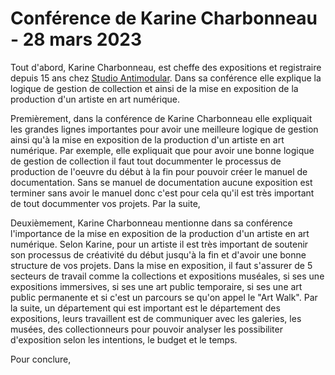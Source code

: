 # Conférence de Karine Charbonneau - 28 mars 2023

Tout d'abord, Karine Charbonneau, est cheffe des expositions et registraire depuis 15 ans chez [Studio Antimodular](https://www.lozano-hemmer.com). Dans sa conférence elle explique la logique de gestion de collection et ainsi de la mise en exposition de la production d'un artiste en art numérique. 

Premièrement, dans la conférence de Karine Charbonneau elle expliquait les grandes lignes importantes pour avoir une meilleure logique de gestion ainsi qu'à la mise en exposition de la production d'un artiste en art numérique. Par exemple, elle expliquait que pour avoir une bonne logique de gestion de collection il faut tout docummenter le processus de production de l'oeuvre du début à la fin pour pouvoir créer le manuel de documentation. Sans se manuel de documentation aucune exposition est terminer sans avoir le manuel donc c'est pour cela qu'il est très important de tout docummenter vos projets. Par la suite, 


Deuxièmement, Karine Charbonneau mentionne dans sa conférence l'importance de la mise en exposition de la production d'un artiste en art numérique. Selon Karine, pour un artiste il est très important de soutenir son processus de créativité du début jusqu'à la fin et d'avoir une bonne structure de vos projets. Dans la mise en exposition, il faut s'assurer de 5 secteurs de travail comme la collections et expositions muséales, si ses une expositions immersives, si ses une art public temporaire, si ses une art public permanente et si c'est un parcours se qu'on appel le "Art Walk". Par la suite, un département qui est important est le département des expositions, leurs travaillent est de communiquer avec les galeries, les musées, des collectionneurs pour pouvoir analyser les possibiliter d'exposition selon les intentions, le budget et le temps.

Pour conclure,
